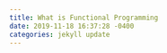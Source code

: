 ```yaml
---
title: What is Functional Programming
date: 2019-11-18 16:37:28 -0400
categories: jekyll update
---
```


